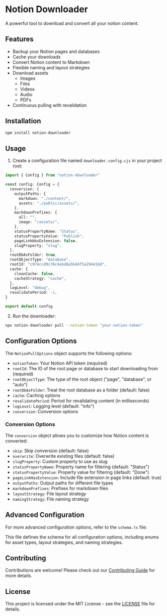 # Notion Downloader

A powerful tool to download and convert all your notion content.

## Features

- Backup your Notion pages and databases
- Cache your downloads
- Convert Notion content to Markdown
- Flexible naming and layout strategies
- Download assets
  - Images
  - Files
  - Videos
  - Audio
  - PDFs
- Continuous pulling with revalidation

## Installation

```bash
npm install notion-downloader
```

## Usage

1. Create a configuration file named `downloader.config.cjs` in your project root:

```typescript
import { Config } from "notion-downloader"

const config: Config = {
  conversion: {
    outputPaths: {
      markdown: "./content/",
      assets: "./public/assets/",
    },
    markdownPrefixes: {
      all: "",
      image: "/assets/",
    },
    statusPropertyName: "Status",
    statusPropertyValue: "Publish",
    pageLinkHasExtension: false,
    slugProperty: "slug",
  },
  rootDbAsFolder: true,
  rootObjectType: "database",
  rootId: "c974ccd9c70c4abd8a5bd4f5a294e5dd",
  cache: {
    cleanCache: false,
    cacheStrategy: "cache",
  },
  logLevel: "debug",
  revalidatePeriod: -1,
}

export default config
```

2. Run the downloader:

```bash
npx notion-downloader pull --notion-token "your-notion-token"
```

## Configuration Options

The `NotionPullOptions` object supports the following options:

- `notionToken`: Your Notion API token (required)
- `rootId`: The ID of the root page or database to start downloading from (required)
- `rootObjectType`: The type of the root object ("page", "database", or "auto")
- `rootDbAsFolder`: Treat the root database as a folder (default: false)
- `cache`: Caching options
- `revalidatePeriod`: Period for revalidating content (in milliseconds)
- `logLevel`: Logging level (default: "info")
- `conversion`: Conversion options

### Conversion Options

The `conversion` object allows you to customize how Notion content is converted:

- `skip`: Skip conversion (default: false)
- `overwrite`: Overwrite existing files (default: false)
- `slugProperty`: Custom property to use as slug
- `statusPropertyName`: Property name for filtering (default: "Status")
- `statusPropertyValue`: Property value for filtering (default: "Done")
- `pageLinkHasExtension`: Include file extension in page links (default: true)
- `outputPaths`: Output paths for different file types
- `markdownPrefixes`: Prefixes for markdown files
- `layoutStrategy`: File layout strategy
- `namingStrategy`: File naming strategy

## Advanced Configuration

For more advanced configuration options, refer to the `schema.ts` file:

This file defines the schema for all configuration options, including enums for asset types, layout strategies, and naming strategies.

## Contributing

Contributions are welcome! Please check out our [Contributing Guide](CONTRIBUTING.md) for more details.

## License

This project is licensed under the MIT License - see the [LICENSE](LICENSE) file for details.
